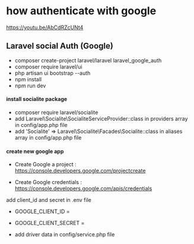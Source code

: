 # how authenticate with google
https://youtu.be/AbCdRZcUNt4

## Laravel social Auth (Google)

- composer create-project laravel/laravel laravel_google_auth
- composer require laravel/ui 
- php artisan ui bootstrap --auth
- npm install
- npm run dev 

#### install socialite package
- composer require laravel/socialite
- add Laravel\Socialite\SocialiteServiceProvider::class in providers array in config/app.php file
- add 'Socialite' => Laravel\Socialite\Facades\Socialite::class  in aliases array in config/app.php file

#### create new google app 
- Create Google a project : https://console.developers.google.com/projectcreate

- Create Google credentials : https://console.developers.google.com/apis/credentials

add client_id and secret in .env file  
- GOOGLE_CLIENT_ID =
- GOOGLE_CLIENT_SECRET =

- add driver data in config/service.php file 
